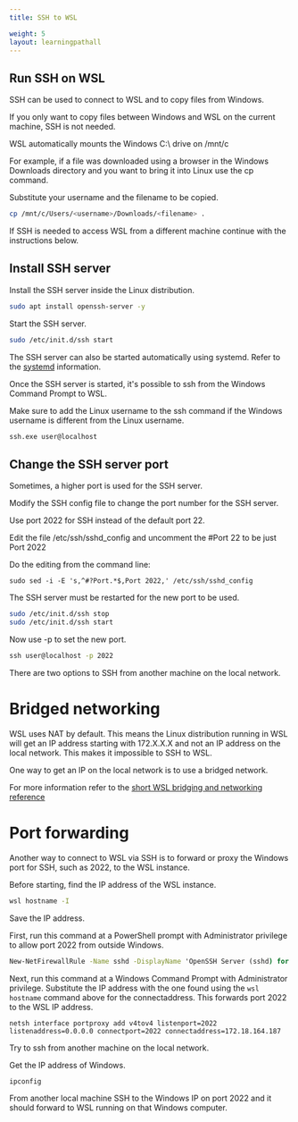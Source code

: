 ```yaml
---
title: SSH to WSL

weight: 5
layout: learningpathall
---
```



## Run SSH on WSL 

SSH can be used to connect to WSL and to copy files from Windows.

If you only want to copy files between Windows and WSL on the current machine, SSH is not needed. 

WSL automatically mounts the Windows C:\ drive on /mnt/c 

For example, if a file was downloaded using a browser in the Windows Downloads directory and you want to bring it into Linux use the cp command.

Substitute your username and the filename to be copied.

```bash
cp /mnt/c/Users/<username>/Downloads/<filename> .
```

If SSH is needed to access WSL from a different machine continue with the instructions below. 

## Install SSH server

Install the SSH server inside the Linux distribution. 

```bash
sudo apt install openssh-server -y
```

Start the SSH server.

```bash
sudo /etc/init.d/ssh start
```

The SSH server can also be started automatically using systemd. Refer to the [systemd](/learning-paths/desktop-and-laptop/wsl2/systemd/) information.

Once the SSH server is started, it's possible to ssh from the Windows Command Prompt to WSL. 

Make sure to add the Linux username to the ssh command if the Windows username is different from the Linux username.

```cmd
ssh.exe user@localhost
```

## Change the SSH server port

Sometimes, a higher port is used for the SSH server. 

Modify the SSH config file to change the port number for the SSH server. 

Use port 2022 for SSH instead of the default port 22.

Edit the file /etc/ssh/sshd_config and uncomment the #Port 22 to be just Port 2022

Do the editing from the command line:
```
sudo sed -i -E 's,^#?Port.*$,Port 2022,' /etc/ssh/sshd_config
```

The SSH server must be restarted for the new port to be used.

```bash
sudo /etc/init.d/ssh stop
sudo /etc/init.d/ssh start
```

Now use -p to set the new port. 

```cmd
ssh user@localhost -p 2022
```

There are two options to SSH from another machine on the local network.

# Bridged networking

WSL uses NAT by default. This means the Linux distribution running in WSL will get an IP address starting with 172.X.X.X and not an IP address on the local network. This makes it impossible to SSH to WSL.

One way to get an IP on the local network is to use a bridged network. 

For more information refer to the [short WSL bridging and networking reference](https://github.com/luxzg/WSL2-fixes/blob/master/networkingMode%3Dbridged%20-%20quick%20setup.md)

# Port forwarding

Another way to connect to WSL via SSH is to forward or proxy the Windows port for SSH, such as 2022, to the WSL instance. 

Before starting, find the IP address of the WSL instance.

```cmd
wsl hostname -I
```

Save the IP address. 

First, run this command at a PowerShell prompt with Administrator privilege to allow port 2022 from outside Windows.

```cmd
New-NetFirewallRule -Name sshd -DisplayName 'OpenSSH Server (sshd) for WSL' -Enabled True -Direction Inbound -Protocol TCP -Action Allow -LocalPort 2022
```

Next, run this command at a Windows Command Prompt with Administrator privilege. Substitute the IP address with the one found using the `wsl hostname` command above for the connectaddress. This forwards port 2022 to the WSL IP address.

```console
netsh interface portproxy add v4tov4 listenport=2022 listenaddress=0.0.0.0 connectport=2022 connectaddress=172.18.164.187
```

Try to ssh from another machine on the local network. 

Get the IP address of Windows.

```cmd
ipconfig
```

From another local machine SSH to the Windows IP on port 2022 and it should forward to WSL running on that Windows computer. 




